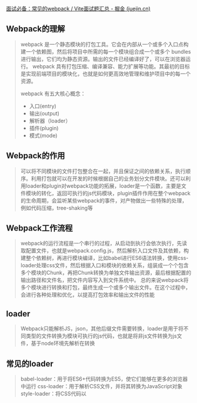 [面试必备：常见的webpack / Vite面试题汇总 - 掘金 (juejin.cn)](https://juejin.cn/post/7207659644487893051#heading-0)

## Webpack的理解

> webpack 是一个静态模块的打包工具。它会在内部从一个或多个入口点构建一个依赖图，然后将项目中所需的每一个模块组合成一个或多个 bundles 进行输出，它们均为静态资源。输出的文件已经编译好了，可以在浏览器运行。 webpack 具有打包压缩、编译兼容、能力扩展等功能。其最初的目标是实现前端项目的模块化，也就是如何更高效地管理和维护项目中的每一个资源。
>
> webpack 有五大核心概念：
>
> - 入口(entry)
> - 输出(output)
> - 解析器（loader）
> - 插件(plugin)
> - 模式(mode)

## Webpack的作用

> 可以将不同模块的文件打包整合在一起，并且保证之间的依赖关系，执行顺序。利用打包就可以在开发的时候根据自己的业务划分文件模块。还可以利用loader和plugin对webpack功能的拓展，loader是一个函数，主要是文件模块的转化，返回可执行的js代码模块，plugin插件作用在整个webpack的生命周期，会监听某些webpack的事件，对产物做出一些特殊的处理，例如代码压缩，tree-shaking等

## Webpack工作流程

> webpack的运行流程是一个串行的过程，从启动到执行会依次执行，先读取配置文件，也就是webpack.config.js，然后解析入口文件及其依赖，构建整个依赖树，再进行模块编译，比如babel进行ES6语法转换，使用css-loader处理css文件，然后根据入口和模块的依赖关系，组装成一个个包含多个模块的Chunk，再把Chunk转换为单独文件输出资源，最后根据配置的输出路径和文件名，把文件内容写入到文件系统中。
> 总的来说webpack将多个模块进行转换和打包，最终生成一个或多个输出文件。在这个过程中，会进行各种处理和优化，以提高打包效率和输出文件的性能

## loader

> Webpack只能解析JS，json，其他后缀文件需要转换，loader是用于将不同类型的文件转换为模块可执行的js代码，也就是将非js文件转换为js文件，基于node环境先解析在转换

## 常见的loader

> babel-loader：用于将ES6+代码转换为ES5，使它们能够在更多的浏览器中运行
> css-loader：用于解析CSS文件，并将其转换为JavaScript对象
> style-loader：将CSS代码以<style>标签的形式注入到HTML页面中
> file-loader：用于处理图片、字体等静态资源文件，并将它们输出到指定目录
> url-loader：可以像file-loader一样处理静态资源文件，但是对于小文件，可以将其转换为Data URL以减少HTTP请求
> sass-loader：用于编译Sass/Scss文件为CSS文件
> less-loader：用于编译Less文件为CSS文件
> postcss-loader：用于对CSS代码进行后处理，例如自动添加浏览器前缀、压缩等
> ts-loader：将TypeScript转换成JavaScript
> source-map-loader：加载额外的Source Map文件，以方便断点调试

## plugin

> loader主要是某些类型模块的转换，plugin可以完成loader无法完成的任务，比如说打包优化，资源管理，注入环境变量。plugin 会运行在 webpack 的不同阶段，贯穿整个生命周期，监听某些事件，对产物做出特殊的处理

## 常见的plugin

> html-webpack-plugin：用于生成HTML文件，并自动引入打包后的资源文件
> mini-css-extract-plugin：用于将CSS文件提取出来，并生成单独的CSS文件
> webpack-boundle-anlyzer：用于分析打包后的模块大小和依赖关系，以便进行优化
> compression-webpack-plugin：用于压缩构建输出的内容，以减小文件大小，提高加载速度
> optimize-css-assets-webpack-Plugin：用于压缩CSS代码
> uglifyJs-webpack-plugin：用于压缩JavaScript代码
> clean-webpack-plugin：用于清空输出目录中的文件
> speed-measure-webpack-plugin: 可以看到每个loader和plugin执行耗时

## loader和plugin区别

> 执行时间的不同，loader运行在打包之前，plugin贯穿webpack整个生命周期；plugin会监听某些webpack的事件，对产物做出一些特殊处理，例如代码压缩，tree-shaking，注入一些环境变量，loader实质是一个转换器，操作的是文件，单纯的文件转换的过程

## 编写loader思路

> loader本质是一个函数，函数中的 this 作为上下文会被 webpack 填充，因此我们不能将 loader 设为一个箭头函数。函数接受一个参数，为 webpack 传递给 loader 的文件源内容。函数中 this 是由 webpack 提供的对象，能够获取当前 loader 所需要的各种信息
>
> 函数中有异步操作或同步操作，异步操作通过 this.callback 返回，返回值要求为 string 或者 Buffer
>
> ```js
> // 导出一个函数，source为webpack传递给loader的文件源内容
> module.exports = function(source) {
>     const content = doSomeThing2JsString(source);
> 
>     // 如果 loader 配置了 options 对象，那么this.query将指向 options
>     const options = this.query;
> 
>     // 可以用作解析其他模块路径的上下文
>     console.log('this.context');
> 
>     /*
>      * this.callback 参数：
>      * error：Error | null，当 loader 出错时向外抛出一个 error
>      * content：String | Buffer，经过 loader 编译后需要导出的内容
>      * sourceMap：为方便调试生成的编译后内容的 source map
>      * ast：本次编译生成的 AST 静态语法树，之后执行的 loader 可以直接使用这个 AST，进而省去重复生成 AST 的过程
>      */
>     this.callback(null, content); // 异步
>     return content; // 同步
> }
> ```
>
> 一般在编写 loader 的过程中，保持功能单一，避免做多种功能。如 less 文件转换成 css 文件也不是一步到位，而是 less-loader 、 css-loader 、 style-loader 几个 loader 的链式调用才能完成转换

## 编写plugin思路

> 由于`webpack`基于发布订阅模式，在运行的生命周期中会广播出许多事件，插件通过监听这些事件，就可以在特定的阶段执行自己的插件任务
>
> webpack 编译会创建两个核心对象：
>
> - compiler：包含了 webpack 环境的所有的配置信息，包括 options，loader 和 plugin，和 webpack 整个生命周期相关的钩子
> - compilation：作为 plugin 内置事件回调函数的参数，包含了当前的模块资源、编译生成资源、变化的文件以及被跟踪依赖的状态信息。当检测到一个文件变化，一次新的 Compilation 将被创建
>
> ```js
> class MyPlugin {
>     // Webpack 会调用 MyPlugin 实例的 apply 方法给插件实例传入 compiler 对象
>     apply (compiler) {
>         // 找到合适的事件钩子，实现自己的插件功能
>         compiler.hooks.emit.tap('MyPlugin', compilation => {
>             // compilation: 当前打包构建流程的上下文
>             console.log(compilation)
> 
>             // do something...
>         })
>     }
> }
> ```
>
> 在 `emit` 事件发生时，代表源文件的转换和组装已经完成，可以读取到最终将输出的资源、代码块、模块及其依赖，并且可以修改输出资源的内容

## 提高效率的插件

> webpack-dashboard：可以更友好的展示相关打包信息
>
> webpack-merge：提取公共配置，减少重复配置代码
>
> speed-measure-webpack-plugin：简称 SMP，分析出 Webpack 打包过程中 Loader 和 Plugin 的耗时，有助于找到构建过程中的性能瓶颈
>
> size-plugin：监控资源体积变化，尽早发现问题
>
> HotModuleReplacementPlugin：模块热替换

## source map

> `sourceMap`是一项将编译、打包、压缩后的代码映射回源代码的技术，由于打包压缩后的代码并没有阅读性可言，一旦在开发中报错或者遇到问题，直接在混淆代码中 debug 会带来非常糟糕的体验， sourceMap 可以帮助我们快速定位到源代码的位置，提高我们的开发效率

## Webpack 的热更新原理

> webpack热更新也叫HMR，这个机制可以做到不用刷新浏览器而将新变更的模块替换旧的模块
> HMR的核心是客户端从服务端拉取更新后的文件，准确的说chunk diff（chunk需要更新的部分），实际上WDS（无线路由）与浏览器维护了一个websocket，当本地资源发生变化，WDS会向浏览器推送更新，并带上构建时的hash，让客户端与上一次资源进行对比。客户端对比出差异后向WDS发起ajax请求来获取更改内容(文件列表、hash)，这样客户端就可以再借助这些信息继续向 WDS 发起 jsonp 请求获取该chunk的增量更新。
> 后续的部分(拿到增量更新之后如何处理？哪些状态该保留？哪些又需要更新？)由 HotModulePlugin 来完成，提供了相关 API 以供开发者针对自身场景进行处理，像react-hot-loader 和 vue-loader 都是借助这些 API 实现 HMR

## Vite和webpack的区别

> **webpack是先打包再启动开发服务器，vite是直接启动开发服务器，然后按需编译依赖文件** 由于vite在启动的时候不需要打包，也就意味着不需要分析模块的依赖、不需要编译，因此启动速度非常快。当浏览器请求某个模块时，再根据需要对模块内容进行编译，这种按需动态编译的方式，极大的缩减了编译时间
>
> **Vite是按需加载，webpack是全部加载：** 在HMR（热更新）方面，当改动了一个模块后，vite仅需让浏览器重新请求该模块即可，不像webpack那样需要把该模块的相关依赖模块全部编译一次，效率更高
>
> **构建原理：** Webpack 是一个静态模块打包器，通过对项目中的 JavaScript、CSS、图片等文件进行分析，生成对应的静态资源，并且可以通过一些插件和加载器来实现各种功能；Vite 则是一种基于浏览器原生 ES 模块解析的构建工具
>
> **配置难度：** Webpack 的配置比较复杂，因为它需要通过各种插件和加载器来实现各种功能；Vite 的配置相对简单，它可以根据不同的开发场景自动配置相应的环境变量和配置选项
>
> **插件和加载器：** Webpack 有大量的插件和加载器可以使用，可以实现各种复杂的构建场景，例如代码分割、按需加载、CSS 预处理器等；Vite 的插件和加载器相对较少
>
> **打包速度：** Webpack 的打包速度相对较慢，Vite 的打包速度非常快

## 为什么说vite比webpack快

> vite不需要做全量的打包
>
> vite在解析模块依赖关系时，利用了esbuild，更快（esbuild 使用 Go 编写，并且比以 JavaScript 编写的打包器预构建依赖快 10-100 倍，esbuild虽然快，但是他有很多局限性，代码分割，语法降级等不支持）
>
> 按需加载：在HMR（热更新）方面，当改动了一个模块后，vite 仅需让浏览器重新请求该模块即可，不像 webpack 那样需要把该模块的相关依赖模块全部编译一次，效率更高
>
> 由于现代浏览器本身就支持ES Module，会自动向依赖的Module发出请求。vite充分利用这一点，将开发环境下的模块文件，就作为浏览器要执行的文件，而不是像 webpack 那样进行打包合并
>
> 按需编译：当浏览器请求某个模块时，再根据需要对模块内容进行编译，这种按需动态编译的方式，极大的缩减了编译时间
>
> webpack 是先打包再启动开发服务器，vite 是直接启动开发服务器，然后按需编译依赖文件。由于 vite在启动的时候不需要打包，也就意味着不需要分析模块的依赖、不需要编译，因此启动速度非常快
>
> ```
> webpack 是先打包再启动开发服务器，vite 是直接启动开发服务器，然后按需编译依赖文件，vite在解析模块依赖关系时，利用了esbuild，更快，在HMR（热更新）方面，当改动了一个模块后，vite 仅需让浏览器重新请求该模块即可，不像 webpack 那样需要把该模块的相关依赖模块全部编译一次，效率更高
> ```

##  vite 对比 webpack ，优缺点在哪？

> **优点**：
> 更快的冷启动： Vite 借助了浏览器对 ESM 规范的支持，采取了与 Webpack 完全不同的 unbundle 机制
>
> 更快的热更新： Vite 采用 unbundle 机制，所以 dev server 在监听到文件发生变化以后，只需要通过 ws 连接通知浏览器去重新加载变化的文件，剩下的工作就交给浏览器去做了。

> **缺点**：
>
> 开发环境下首屏加载变慢：由于 unbundle 机制， Vite 首屏期间需要额外做其它工作。不过首屏性能差只发生在 dev server 启动以后第一次加载页面时发生。之后再 reload 页面时，首屏性能会好很多。原因是 dev server 会将之前已经完成转换的内容缓存起来
>
> 开发环境下懒加载变慢：由于 unbundle 机制，动态加载的文件，需要做 resolve 、 load 、 transform 、 parse 操作，并且还有大量的 http 请求，导致懒加载性能也受到影响
>
> webpack支持的更广：由于 Vite 基于ES Module，所以代码中不可以使用CommonJs；webpack更多的关注兼容性, 而 Vite 关注浏览器端的开发体验
>
> 
>
> **当需要打包到生产环境时，`Vite`使用传统的rollup进行打包，所以，vite的优势是体现在开发阶段，缺点也只是在开发阶段存在**

## vite为什么生产环境使用rollup

> vite底层的插件机制是完全兼容rollup的，依赖于rollup，使vite的生态庞大
> rollup对esm的支持非常好，赋予了vite按需打包的能力

## tree-shaking是什么，有什么作用，原理是什么

> tree-shaking可以实现删除项目中未被引用的代码，减少最终打包后的体积。利用es6模块化的静态分析，找到没有引入的模块和变量打上标记，然后在压缩阶段删除没有用到的代码

## babel是什么原理，怎么做到的

> babel的转译分为三个阶段，先解析（Parse）将代码解生成抽象语法树（AST）即词法分析与语法分析的过程。然后转换（transform），对AST进行深度优先遍历执行添加、更新删除等操作。最后生成（generate）将变换后的AST再转换成JS代码，

##  **bundle**，**chunk**，**module**是什么？

> bundle：是由webpack打包出来的⽂件；
> chunk：代码块，⼀个chunk由多个模块组合⽽成，⽤于代码的合并和分割
> module：是开发中的单个模块，在webpack的世界，⼀切皆模块，⼀个模块对应⼀个⽂件，webpack会从配置的 entry中递归开始找出所有依赖的模块

## 模块化机制

> 模块化就是把复杂代码按功能的不同划分成不同的模块单独维护，模块之间可以相互依赖，提高开发效率，降低维护成本
> 避免命名冲突，更好的分离，按需加载，提高维护性，复用性

## uglify原理

> uflify是一个代码压缩工具，可以将js代码压缩为更小的体积，提高网页加载速度和响应事件
> 主要通过将一些语法结构比如条件语句、循环语句转换为更简洁的形式，还有删除一些未使用的变量和空格换行符，减小代码体积

## git和svn的区别

> git是分布式版本控制工具，有本地和远程两个库，svn是集中式，只用一个远程版本库，如果服务器出现问题，svn就无法提交代码；git的分支是指向某次提交，而svn是整个版本库复制的完整目录，开销更大；git可以添加暂存区，提交本地库，推送远程，svn是添加暂存commit直接推送远程库

## git merge和git rebase的区别

> git merge合并会产生一个新的merge commit，然后将两个分支进行合并，不会对现有的分支造成影响，但会导致历史记录相对复杂
>
> git rebase会将整个分支移动到另一个分支上，整合了所有分支的提交，主要的好处是提交历史记录清晰，消除了git merge所需的不必要的合并提交

## git stash

> git stash会把所有未提交的修改都存储起来，用于恢复当前的工作目录，stash之后，工作目录会变得很干净
> 当解决完另一个分支的问题之后再切换回stash之后的分支可以用git stash pop或git stash apply恢复之前得到状态
